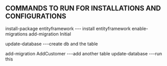 COMMANDS TO RUN FOR INSTALLATIONS AND CONFIGURATIONS
-----------------------------------------------------

install-package entityframework --- install entityframework
enable-migrations
add-migration Initial

update-database  ---create db and the table

add-migration AddCustomer ---add another table
update-database   ---run this
